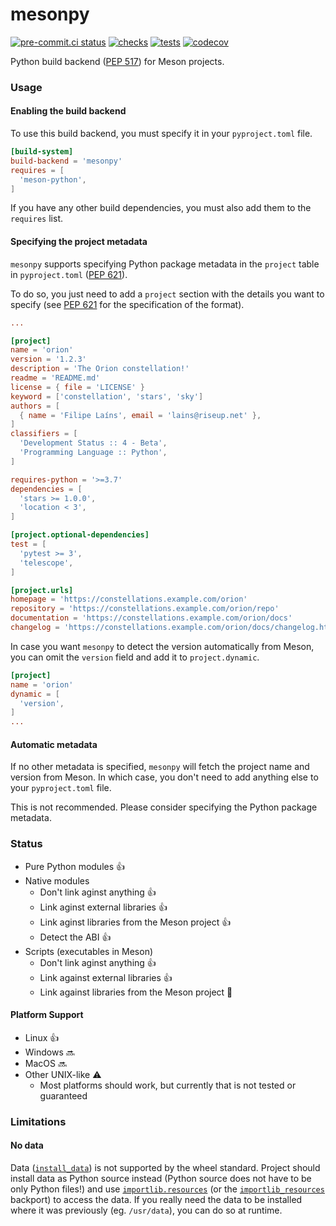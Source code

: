 # mesonpy

[![pre-commit.ci status](https://results.pre-commit.ci/badge/github/FFY00/mesonpy/main.svg)](https://results.pre-commit.ci/latest/github/FFY00/mesonpy/main)
[![checks](https://github.com/FFY00/mesonpy/actions/workflows/checks.yml/badge.svg)](https://github.com/FFY00/mesonpy/actions/workflows/checks.yml)
[![tests](https://github.com/FFY00/mesonpy/actions/workflows/tests.yml/badge.svg)](https://github.com/FFY00/mesonpy/actions/workflows/tests.yml)
[![codecov](https://codecov.io/gh/FFY00/mesonpy/branch/main/graph/badge.svg?token=xcb2u2YvVk)](https://codecov.io/gh/FFY00/mesonpy)

Python build backend ([PEP 517](https://www.python.org/dev/peps/pep-0517/)) for Meson projects.

### Usage

#### Enabling the build backend

To use this build backend, you must specify it in your `pyproject.toml` file.

```toml
[build-system]
build-backend = 'mesonpy'
requires = [
  'meson-python',
]
```

If you have any other build dependencies, you must also add them to the
`requires` list.

#### Specifying the project metadata

`mesonpy` supports specifying Python package metadata in the `project` table in
`pyproject.toml` ([PEP 621](https://www.python.org/dev/peps/pep-0621/)).

To do so, you just need to add a `project` section with the details you want to
specify (see [PEP 621](https://www.python.org/dev/peps/pep-0621/) for the
specification of the format).

```toml
...

[project]
name = 'orion'
version = '1.2.3'
description = 'The Orion constellation!'
readme = 'README.md'
license = { file = 'LICENSE' }
keyword = ['constellation', 'stars', 'sky']
authors = [
  { name = 'Filipe Laíns', email = 'lains@riseup.net' },
]
classifiers = [
  'Development Status :: 4 - Beta',
  'Programming Language :: Python',
]

requires-python = '>=3.7'
dependencies = [
  'stars >= 1.0.0',
  'location < 3',
]

[project.optional-dependencies]
test = [
  'pytest >= 3',
  'telescope',
]

[project.urls]
homepage = 'https://constellations.example.com/orion'
repository = 'https://constellations.example.com/orion/repo'
documentation = 'https://constellations.example.com/orion/docs'
changelog = 'https://constellations.example.com/orion/docs/changelog.html'
```

In case you want `mesonpy` to detect the version automatically from Meson, you
can omit the `version` field and add it to `project.dynamic`.

```toml
[project]
name = 'orion'
dynamic = [
  'version',
]
...
```

#### Automatic metadata

If no other metadata is specified, `mesonpy` will fetch the project name and
version from Meson. In which case, you don't need to add anything else to your
`pyproject.toml` file.

This is not recommended. Please consider specifying the Python package metadata.

### Status

- Pure Python modules :+1:
- Native modules
  - Don't link aginst anything :+1:
  - Link aginst external libraries :+1:
  - Link aginst libraries from the Meson project :+1:
  - Detect the ABI :+1:
- Scripts (executables in Meson)
  - Don't link aginst anything :+1:
  - Link against external libraries :+1:
  - Link against libraries from the Meson project :hammer:

#### Platform Support

- Linux :+1:
- Windows :soon:
- MacOS :soon:
- Other UNIX-like :warning:
  - Most platforms should work, but currently that is not tested or guaranteed

### Limitations

#### No data

Data ([`install_data`](https://mesonbuild.com/Reference-manual_functions.html#install_data))
is not supported by the wheel standard. Project should install data as Python
source instead (Python source does not have to be only Python files!) and use
[`importlib.resources`](https://docs.python.org/3/library/importlib.html#module-importlib.resources)
(or the [`importlib_resources`](https://github.com/python/importlib_resources)
backport) to access the data. If you really need the data to be installed where
it was previously (eg. `/usr/data`), you can do so at runtime.
